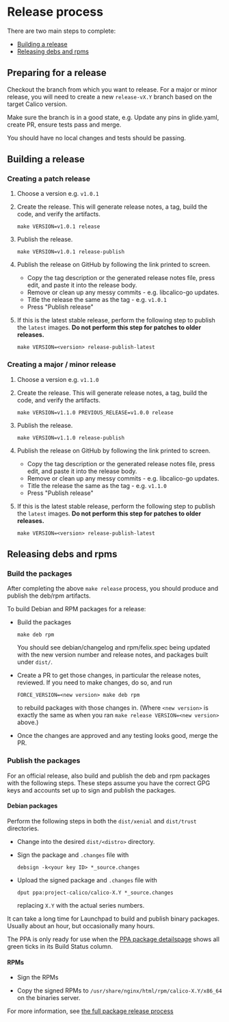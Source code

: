 # Release process

There are two main steps to complete:

- [Building a release](#building-a-release)
- [Releasing debs and rpms](#releasing-debs-and-rpms)

## Preparing for a release

Checkout the branch from which you want to release. For a major or minor release,
you will need to create a new `release-vX.Y` branch based on the target Calico version.

Make sure the branch is in a good state, e.g. Update any pins in glide.yaml, create PR, ensure tests pass and merge.

You should have no local changes and tests should be passing.

## Building a release

### Creating a patch release

1. Choose a version e.g. `v1.0.1`

1. Create the release. This will generate release notes, a tag, build the code, and verify the artifacts.

   ```
   make VERSION=v1.0.1 release
   ```

1. Publish the release.

   ```
   make VERSION=v1.0.1 release-publish
   ```

1. Publish the release on GitHub by following the link printed to screen.
   - Copy the tag description or the generated release notes file, press edit, and paste it into the release body.
   - Remove or clean up any messy commits - e.g. libcalico-go updates.
   - Title the release the same as the tag - e.g. `v1.0.1`
   - Press "Publish release"

1. If this is the latest stable release, perform the following step to publish the `latest` images. **Do not perform
   this step for patches to older releases.**

   ```
   make VERSION=<version> release-publish-latest
   ```

### Creating a major / minor release

1. Choose a version e.g. `v1.1.0`

1. Create the release. This will generate release notes, a tag, build the code, and verify the artifacts.

   ```
   make VERSION=v1.1.0 PREVIOUS_RELEASE=v1.0.0 release
   ```

1. Publish the release.

   ```
   make VERSION=v1.1.0 release-publish
   ```

1. Publish the release on GitHub by following the link printed to screen.
   - Copy the tag description or the generated release notes file, press edit, and paste it into the release body.
   - Remove or clean up any messy commits - e.g. libcalico-go updates.
   - Title the release the same as the tag - e.g. `v1.1.0`
   - Press "Publish release"

1. If this is the latest stable release, perform the following step to publish the `latest` images. **Do not perform
   this step for patches to older releases.**

   ```
   make VERSION=<version> release-publish-latest
   ```

## Releasing debs and rpms

### Build the packages

After completing the above `make release` process, you should produce and publish
the deb/rpm artifacts.

To build Debian and RPM packages for a release:

- Build the packages

  ```
  make deb rpm
  ```

  You should see debian/changelog and rpm/felix.spec being updated with the new version
  number and release notes, and packages built under `dist/`.

- Create a PR to get those changes, in particular the release notes, reviewed.
  If you need to make changes, do so, and run

  ```
  FORCE_VERSION=<new version> make deb rpm
  ```

  to rebuild packages with those changes in.  (Where `<new version>` is exactly
  the same as when you ran `make release VERSION=<new version>` above.)

- Once the changes are approved and any testing looks good, merge the PR.

### Publish the packages

For an official release, also build and publish the deb and rpm packages with the
following steps. These steps assume you have the correct GPG keys and accounts set up to
sign and publish the packages.

#### Debian packages

Perform the following steps in both the `dist/xenial` and `dist/trust` directories.

- Change into the desired `dist/<distro>` directory.

- Sign the package and `.changes` file with

  ```
  debsign -k<your key ID> *_source.changes
  ```

- Upload the signed package and `.changes` file with

  ```
  dput ppa:project-calico/calico-X.Y *_source.changes
  ```

  replacing `X.Y` with the actual series numbers.

It can take a long time for Launchpad to build and publish binary
packages. Usually about an hour, but occasionally many hours.

The PPA is only ready for use when the [PPA package detailspage](https://launchpad.net/~project-calico/+archive/ubuntu/calico-2.6/+packages) shows
all green ticks in its Build Status column.

#### RPMs

- Sign the RPMs

- Copy the signed RPMs to `/usr/share/nginx/html/rpm/calico-X.Y/x86_64` on the binaries server.

For more information, see [the full package release process](https://github.com/tigera/process/blob/master/releases/packages.md)
